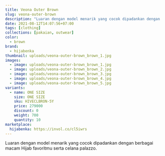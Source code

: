 ```yaml
---
title: Veona Outer Brown
slug: veona-outer-brown
description: "Luaran dengan model menarik yang cocok dipadankan dengan berbagai macam Hijab favoritmu serta celana palazzo."
date: 2021-08-12T14:07:56+07:00
tags: [clothing]
collections: [pakaian, outwear]
color:
  - brown
brand:
  - hijabenka
thumbnail: uploads/veona-outer-brown_brown_1.jpg
images:
  - image: uploads/veona-outer-brown_brown_1.jpg
  - image: uploads/veona-outer-brown_brown_2.jpg
  - image: uploads/veona-outer-brown_brown_3.jpg
  - image: uploads/veona-outer-brown_brown_4.jpg
  - image: uploads/veona-outer-brown_brown_5.jpg
variants:
  - name: ONE SIZE
    size: ONE SIZE
    sku: HIVECLBRON-5Y
    price: 279000
    discount: 0
    weight: 700
    quantity: 10
marketplace:
  hijabenka: https://invol.co/cl5iwrs
---
```


Luaran dengan model menarik yang cocok dipadankan dengan berbagai macam Hijab favoritmu serta celana palazzo.
